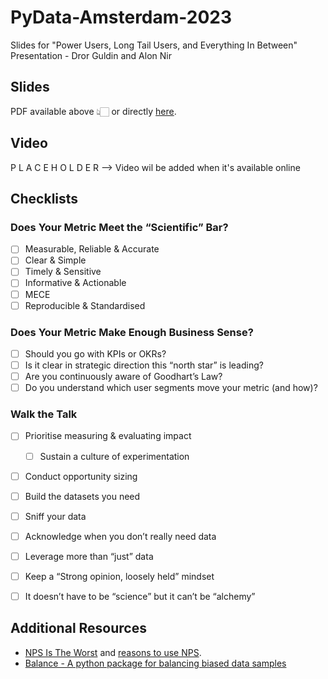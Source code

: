 # PyData-Amsterdam-2023
Slides for "Power Users, Long Tail Users, and Everything In Between" Presentation - Dror Guldin and Alon Nir

## Slides

PDF available above 👆🏻 or directly [here](https://github.com/alonnir/PyData-Amsterdam-2023/blob/main/%5BSharing%20version%5D%20Pydata%20Amsterdam%202023_%20Dror%20Guldin%20%26%20Alon%20Nir_%20Choosing%20Meaningful%20Metrics%20and%20KPIs%20for%20Product%20Strategy.pdf).

## Video

P L A C E H O L D E R  --> Video wil be added when it's available online

## Checklists

### Does Your Metric Meet the “Scientific” Bar?
- [ ] Measurable, Reliable & Accurate
- [ ] Clear & Simple
- [ ] Timely & Sensitive
- [ ] Informative & Actionable
- [ ] MECE
- [ ] Reproducible & Standardised

### Does Your Metric Make Enough Business Sense?
- [ ] Should you go with KPIs or OKRs?
- [ ] Is it clear in strategic direction this “north star” is leading?
- [ ] Are you continuously aware of Goodhart’s Law?
- [ ] Do you understand which user segments move your metric (and how)?

### Walk the Talk
- [ ] Prioritise measuring & evaluating impact
   - [ ] Sustain a culture of experimentation
- [ ] Conduct opportunity sizing
- [ ] Build the datasets you need
- [ ] Sniff your data
- [ ] Acknowledge when you don’t really need data
- [ ] Leverage more than “just” data
- [ ] Keep a “Strong opinion, loosely held” mindset
- [ ] It doesn’t have to be “science” but it can’t be “alchemy”


## Additional Resources
+ [NPS Is The Worst](https://www.npsistheworst.com/) and [reasons to use NPS](https://www.npsistheworst.com/reasons-to-use-nps).
+ [Balance - A python package for balancing biased data samples](https://import-balance.org/)
